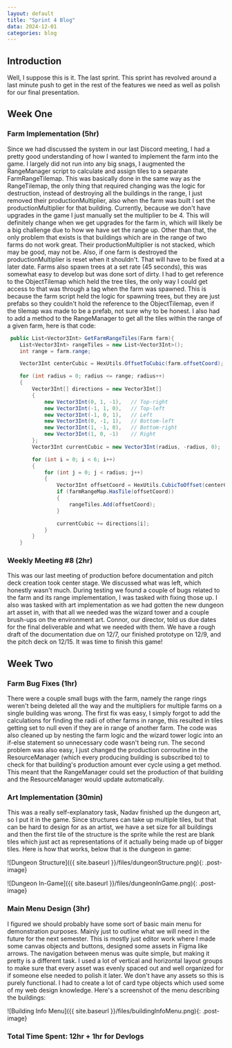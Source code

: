```yaml
---
layout: default
title: "Sprint 4 Blog"
data: 2024-12-01
categories: blog
---
```

## Introduction

Well, I suppose this is it. The last sprint. This sprint has revolved around a last minute push to get in the rest of the features we need as well as polish for our final presentation.

## Week One

### Farm Implementation (5hr)
Since we had discussed the system in our last Discord meeting, I had a pretty good understanding of how I wanted to implement the farm into the game. I largely did not run into any big snags, I augmented the RangeManager script to calculate and assign tiles to a separate FarmRangeTilemap. This was basically done in the same way as the RangeTilemap, the only thing that required changing was the logic for destruction, instead of destroying all the buildings in the range, I just removed their productionMultiplier, also when the farm was built I set the productionMultiplier for that building. Currently, because we don't have upgrades in the game I just manually set the multiplier to be 4. This will definitely change when we get upgrades for the farm in, which will likely be a big challenge due to how we have set the range up. Other than that, the only problem that exists is that buildings which are in the range of two farms do not work great. Their productionMultiplier is not stacked, which may be good, may not be. Also, if one farm is destroyed the productionMultiplier is reset when it shouldn't. That will have to be fixed at a later date. 
Farms also spawn trees at a set rate (45 seconds), this was somewhat easy to develop but was done sort of dirty. I had to get reference to the ObjectTilemap which held the tree tiles, the only way I could get access to that was through a tag when the farm was spawned. This is because the farm script held the logic for spawning trees, but they are just prefabs so they couldn't hold the reference to the ObjectTilemap, even if the tilemap was made to be a prefab, not sure why to be honest. I also had to add a method to the RangeManager to get all the tiles within the range of a given farm, here is that code:
```csharp
 public List<Vector3Int> GetFarmRangeTiles(Farm farm){
    List<Vector3Int> rangeTiles = new List<Vector3Int>();
    int range = farm.range;

    Vector3Int centerCubic = HexUtils.OffsetToCubic(farm.offsetCoord);

    for (int radius = 0; radius <= range; radius++)
    {
        Vector3Int[] directions = new Vector3Int[]
        {
            new Vector3Int(0, 1, -1),   // Top-right
            new Vector3Int(-1, 1, 0),   // Top-left
            new Vector3Int(-1, 0, 1),   // Left
            new Vector3Int(0, -1, 1),   // Bottom-left
            new Vector3Int(1, -1, 0),   // Bottom-right
            new Vector3Int(1, 0, -1)    // Right
        };
        Vector3Int currentCubic = new Vector3Int(radius, -radius, 0);

        for (int i = 0; i < 6; i++)
        {
            for (int j = 0; j < radius; j++)
            {
                Vector3Int offsetCoord = HexUtils.CubicToOffset(centerCubic + currentCubic);
                if (farmRangeMap.HasTile(offsetCoord))
                {
                    rangeTiles.Add(offsetCoord);
                }

                currentCubic += directions[i];
            }
        }
    }
```
### Weekly Meeting #8 (2hr)
This was our last meeting of production before documentation and pitch deck creation took center stage. We discussed what was left, which honestly wasn't much. During testing we found a couple of bugs related to the farm and its range implementation, I was tasked with fixing those up. I also was tasked with art implementation as we had gotten the new dungeon art asset in, with that all we needed was the wizard tower and a couple brush-ups on the environment art. Connor, our director, told us due dates for the final deliverable and what we needed with them. We have a rough draft of the documentation due on 12/7, our finished prototype on 12/9, and the pitch deck on 12/15. It was time to finish this game!

## Week Two

### Farm Bug Fixes (1hr)
There were a couple small bugs with the farm, namely the range rings weren't being deleted all the way and the multipliers for multiple farms on a single building was wrong. The first fix was easy, I simply forgot to add the calculations for finding the radii of other farms in range, this resulted in tiles getting set to null even if they are in range of another farm. The code was also cleaned up by nesting the farm logic and the wizard tower logic into an if-else statement so unnecessary code wasn't being run. The second problem was also easy, I just changed the production corroutine in the ResourceManager (which every producing building is subscribed to) to check for that building's production amount ever cycle using a get method. This meant that the RangeManager could set the production of that building and the ResourceManager would update automatically.

### Art Implementation (30min)
This was a really self-explanatory task, Nadav finished up the dungeon art, so I put it in the game. Since structures can take up multiple tiles, but that can be hard to design for as an artist, we have a set size for all buildings and then the first tile of the structure is the sprite while the rest are blank tiles which just act as representations of it actually being made up of bigger tiles. Here is how that works, below that is the dungeon in game:

![Dungeon Structure]({{ site.baseurl }}/files/dungeonStructure.png){: .post-image}

![Dungeon In-Game]({{ site.baseurl }}/files/dungeonInGame.png){: .post-image}

### Main Menu Design (3hr)
I figured we should probably have some sort of basic main menu for demonstration purposes. Mainly just to outline what we will need in the future for the next semester. This is mostly just editor work where I made some canvas objects and buttons, designed some assets in Figma like arrows. The navigation between menus was quite simple, but making it pretty is a different task. I used a lot of vertical and horizontal layout groups to make sure that every asset was evenly spaced out and well organized for if someone else needed to polish it later. We don't have any assets so this is purely functional. I had to create a lot of card type objects which used some of my web design knowledge. Here's a screenshot of the menu describing the buildings:

![Building Info Menu]({{ site.baseurl }}/files/buildingInfoMenu.png){: .post-image}

### Total Time Spent: 12hr + 1hr for Devlogs